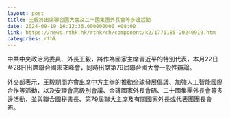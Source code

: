 ```yaml
---
layout: post
title: 王毅將出席聯合國大會及二十國集團外長會等多邊活動
date: 2024-09-19 16:12:36.000000000 +08:00
link: https://news.rthk.hk/rthk/ch/component/k2/1771185-20240919.htm
categories: rthk
---
```


中共中央政治局委員、外長王毅，將作為國家主席習近平的特別代表，本月22日至28日出席聯合國未來峰會，同時出席第79屆聯合國大會一般性辯論。

外交部表示，王毅期間亦會出席中方主辦的推動全球發展倡議、加強人工智能國際合作等活動，以及安理會高級別會議、金磚國家外長會晤、二十國集團外長會等多邊活動，並與聯合國秘書長、第79屆聯大主席及有關國家外長或代表團團長會晤。
